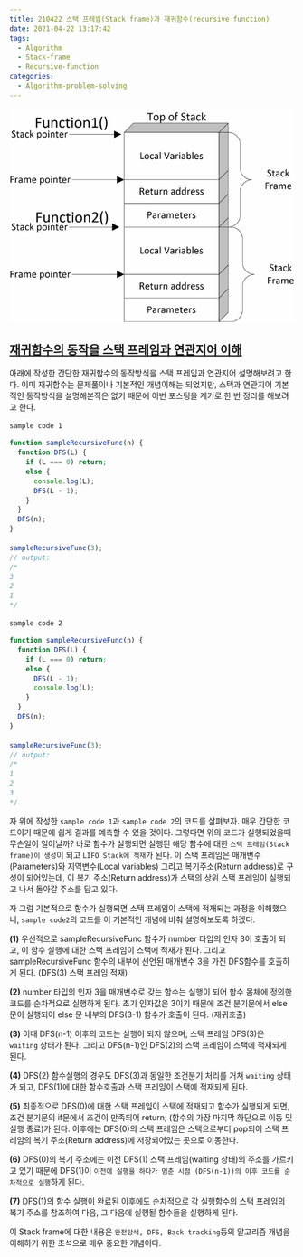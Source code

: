 ```yaml
---
title: 210422 스택 프레임(Stack frame)과 재귀함수(recursive function)
date: 2021-04-22 13:17:42
tags:
  - Algorithm
  - Stack-frame
  - Recursive-function
categories:
  - Algorithm-problem-solving
---
```


<div align="center">
  <img src="/images/post_images/210422_stackframe_and_recursive_function.png" alt="스택 프레임(Stack frame)">
</div>

## <ins><b>재귀함수의 동작을 스택 프레임과 연관지어 이해</b></ins>

아래에 작성한 간단한 재귀함수의 동작방식을 스택 프레임과 연관지어 설명해보려고 한다.
이미 재귀함수는 문제풀이나 기본적인 개념이해는 되었지만, 스택과 연관지어 기본적인 동작방식을 설명해본적은 없기 때문에 이번 포스팅을 계기로 한 번 정리를 해보려고 한다.

  <!-- more -->

`sample code 1`

```javascript
function sampleRecursiveFunc(n) {
  function DFS(L) {
    if (L === 0) return;
    else {
      console.log(L);
      DFS(L - 1);
    }
  }
  DFS(n);
}

sampleRecursiveFunc(3);
// output:
/*
3
2
1
*/
```

`sample code 2`

```javascript
function sampleRecursiveFunc(n) {
  function DFS(L) {
    if (L === 0) return;
    else {
      DFS(L - 1);
      console.log(L);
    }
  }
  DFS(n);
}

sampleRecursiveFunc(3);
// output:
/*
1
2
3
*/
```

자 위에 작성한 `sample code 1`과 `sample code 2`의 코드를 살펴보자.
매우 간단한 코드이기 때문에 쉽게 결과를 예측할 수 있을 것이다.
그렇다면 위의 코드가 실행되었을때 무슨일이 일어날까?
바로 함수가 실행되면 실행된 해당 함수에 대한 `스택 프레임(Stack frame)이 생성`이 되고 `LIFO Stack에 적재`가 된다. 이 스택 프레임은 매개변수(Parameters)와 지역변수(Local variables) 그리고 복기주소(Return address)로 구성이 되어있는데, 이 복기 주소(Return address)가 스택의 상위 스택 프레임이 실행되고 나서 돌아갈 주소를 담고 있다.

자 그럼 기본적으로 함수가 실행되면 스택 프레임이 스택에 적재되는 과정을 이해했으니, `sample code2`의 코드를 이 기본적인 개념에 비춰 설명해보도록 하겠다.

**(1)** 우선적으로 sampleRecursiveFunc 함수가 number 타입의 인자 3이 호출이 되고, 이 함수 실행에 대한 스택 프레임이 스택에 적재가 된다. 그리고 sampleRecursiveFunc 함수의 내부에 선언된 매개변수 3을 가진 DFS함수를 호출하게 된다. (DFS(3) 스택 프레임 적재)

**(2)** number 타입의 인자 3을 매개변수로 갖는 함수는 실행이 되어 함수 몸체에 정의한 코드를 순차적으로 실행하게 된다. 초기 인자값은 3이기 때문에 조건 분기문에서 else 문이 실행되어 else 문 내부의 DFS(3-1) 함수가 호출이 된다. (재귀호출)

**(3)** 이때 DFS(n-1) 이후의 코드는 실행이 되지 않으며, 스택 프레임 DFS(3)은 `waiting` 상태가 된다. 그리고 DFS(n-1)인 DFS(2)의 스택 프레임이 스택에 적재되게 된다.

**(4)** DFS(2) 함수실행의 경우도 DFS(3)과 동일한 조건분기 처리를 거쳐 `waiting` 상태가 되고, DFS(1)에 대한 함수호출과 스택 프레임이 스택에 적재되게 된다.

**(5)** 최종적으로 DFS(0)에 대한 스택 프레임이 스택에 적재되고 함수가 실행되게 되면, 조건 분기문의 if문에서 조건이 만족되어 return; (함수의 가장 마지막 하단으로 이동 및 실행 종료)가 된다. 이후에는 DFS(0)의 스택 프레임은 스택으로부터 pop되어 스택 프레임의 복기 주소(Return address)에 저장되어있는 곳으로 이동한다.

**(6)** DFS(0)의 복기 주소에는 이전 DFS(1) 스택 프레임(waiting 상태)의 주소를 가르키고 있기 때문에 DFS(1)이 `이전에 실행을 하다가 멈춘 시점 (DFS(n-1))의 이후 코드를 순차적으로 실행`하게 된다.

**(7)** DFS(1)의 함수 실행이 완료된 이후에도 순차적으로 각 실행함수의 스택 프레임의 복기 주소를 참조하여 다음, 그 다음에 실행될 함수들을 실행하게 된다.

이 Stack frame에 대한 내용은 `완전탐색, DFS, Back tracking`등의 알고리즘 개념을 이해하기 위한 초석으로 매우 중요한 개념이다.
